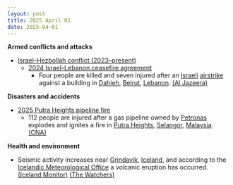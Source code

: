 ```yaml
---
layout: post
title: 2025 April 01
date: 2025-04-01
---
```



**Armed conflicts and attacks**

* [Israel–Hezbollah conflict (2023–present)](https://en.wikipedia.org/wiki/Israel%E2%80%93Hezbollah_conflict_%282023%E2%80%93present%29 "Israel–Hezbollah conflict (2023–present)")
  + [2024 Israel–Lebanon ceasefire agreement](https://en.wikipedia.org/wiki/2024_Israel%E2%80%93Lebanon_ceasefire_agreement "2024 Israel–Lebanon ceasefire agreement")
    - Four people are killed and seven injured after an [Israeli](https://en.wikipedia.org/wiki/Israel "Israel") [airstrike](https://en.wikipedia.org/wiki/Airstrike "Airstrike") against a building in [Dahieh](https://en.wikipedia.org/wiki/Dahieh "Dahieh"), [Beirut](https://en.wikipedia.org/wiki/Beirut "Beirut"), [Lebanon](https://en.wikipedia.org/wiki/Lebanon "Lebanon"). [(Al Jazeera)](https://www.aljazeera.com/news/2025/4/1/israel-bombs-lebanons-beirut-again-testing-fragile-truce-with-hezbollah)

**Disasters and accidents**

* [2025 Putra Heights pipeline fire](https://en.wikipedia.org/wiki/2025_Putra_Heights_pipeline_fire "2025 Putra Heights pipeline fire")
  + 112 people are injured after a gas pipeline owned by [Petronas](https://en.wikipedia.org/wiki/Petronas "Petronas") explodes and ignites a fire in [Putra Heights](https://en.wikipedia.org/wiki/Putra_Heights "Putra Heights"), [Selangor](https://en.wikipedia.org/wiki/Selangor "Selangor"), [Malaysia](https://en.wikipedia.org/wiki/Malaysia "Malaysia"). [(CNA)](https://www.channelnewsasia.com/asia/puchong-petronas-malaysia-fire-injured-hospitalised-5036801)

**Health and environment**

* Seismic activity increases near [Grindavík](https://en.wikipedia.org/wiki/Grindav%C3%ADk "Grindavík"), [Iceland](https://en.wikipedia.org/wiki/Iceland "Iceland"), and according to the [Icelandic Meteorological Office](https://en.wikipedia.org/wiki/Icelandic_Meteorological_Office "Icelandic Meteorological Office") a volcanic eruption has occurred. [(Iceland Monitor)](https://icelandmonitor.mbl.is/news/news/2025/03/28/seismic_activity_increases_near_grindavik_eruption_/) [(The Watchers)](https://watchers.news/2025/04/01/volcanic-eruption-reported-near-grindavik-iceland/)
